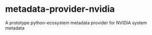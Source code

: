 # metadata-provider-nvidia
A prototype python-ecosystem metadata provider for NVIDIA system metadata
